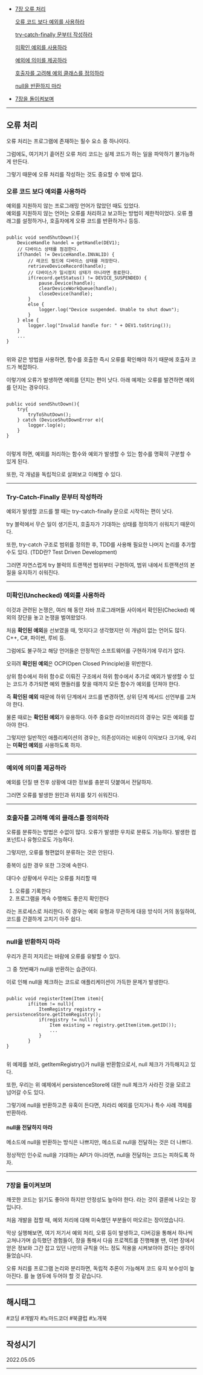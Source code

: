 - [7장 오류 처리](#오류-처리)
    
    [오류 코드 보다 예외를 사용하라](#오류-코드-보다-예외를-사용하라)

    [try-catch-finally 문부터 작성하라](#try-catch-finally-문부터-작성하라)

    [미확인 예외를 사용하라](#미확인unchecked-예외를-사용하라)

    [예외에 의미를 제공하라](#예외에-의미를-제공하라)

    [호출자를 고려해 예외 클래스를 정의하라](#호출자를-고려해-예외-클래스를-정의하라)

    [null을 반환하지 마라](#null을-반환하지-마라)

- [7장을 돌이켜보며](#7장을-돌이켜보며)

***

## 오류 처리

오류 처리는 프로그램에 존재하는 필수 요소 중 하나이다.

그럼에도, 여기저기 흩어진 오류 처리 코드는 실제 코드가 하는 일을 파악하기 불가능하게 만든다.

그렇기 때문에 오류 처리를 작성하는 것도 중요할 수 밖에 없다.

### 오류 코드 보다 예외를 사용하라

예외를 지원하지 않는 프로그래밍 언어가 많았던 때도 있었다.   
예외를 지원하지 않는 언어는 오류를 처리하고 보고하는 방법이 제한적이었다.  오류 플래그를 설정하거나, 호출자에게 오류 코드를 반환하거나 등등.

<pre>
<code>
public void sendShutDown(){
    DeviceHandle handel = getHandle(DEV1);
    // 디바이스 상태를 점검한다.
    if(handel != DeviceHandle.INVALID) {
        // 레코드 필드에 디바이스 상태를 저장한다.
        retrieveDeviceRecord(handle);
        // 디바이스가 일시정지 상태가 아니라면 종료한다.
        if(record.getStatus() != DEVICE_SUSPENDED) {
            pause.Device(handle);
            clearDeviceWorkQueue(handle);
            closeDevice(handle);
        }
        else {
            logger.log("Device suspended. Unable to shut down");
        }
    } else {
        logger.log("Invalid handle for: " + DEV1.toString());
    }
    ...
}
</code>
</pre>

위와 같은 방법을 사용하면, 함수를 호출한 즉시 오류를 확인해야 하기 때문에 호출자 코드가 복잡하다.

이렇기에 오류가 발생하면 예외를 던지는 편이 낫다.    아래 예제는 오류를 발견하면 예외를 던지는 경우이다.

<pre>
<code>
public void sendShutDown(){
    try{
        tryToShutDown(); 
    } catch (DeviceShutDownError e){
        logger.log(e);
    }      
}
</code>
</pre>

이렇게 하면, 예외를 처리하는 함수와 예외가 발생할 수 있는 함수를 명확히 구분할 수 있게 된다.

또한, 각 개념을 독립적으로 살펴보고 이해할 수 있다.


***

### Try-Catch-Finally 문부터 작성하라 

예외가 발생할 코드를 짤 때는 try-catch-finally 문으로 시작하는 편이 낫다.

try 블럭에서 무슨 일이 생기든지, 호출자가 기대하는 상태를 정의하기 쉬워지기 때문이다.

또한, try-catch 구조로 범위를 정의한 후, TDD를 사용해 필요한 나머지 논리를 추가할 수도 있다. (TDD란? Test Driven Development)

그러면 자연스럽게 try 블럭의 트랜잭션 범위부터 구현하여, 범위 내에서 트랜잭션의 본질을 유지하기 쉬워진다.

***

### 미확인(Unchecked) 예외를 사용하라 

이것과 관련된 논쟁은, 여러 해 동안 자바 프로그래머들 사이에서 확인된(Checked) 예외의 장단을 놓고 논쟁을 벌여왔었다.

처음 **확인된 예외**을 선보였을 때, 멋지다고 생각했지만 이 개념이 없는 언어도 많다. C++, C#, 파이썬, 루비 등.

그럼에도 불구하고 해당 언어들은 안정적인 소프트웨어를 구현하기에 무리가 없다.

오히려 **확인된 예외**은 OCP(Open Closed Principle)을 위반한다. 

상위 함수에서 하위 함수로 이뤄진 구조에서 하위 함수에서 추가로 예외가 발생할 수 있는 코드가 추가되면 예외 핸들러를 찾을 때까지 모든 함수가 예외를 던져야 한다.

즉 **확인된 예외** 때문에 하위 단계에서 코드를 변경하면, 상위 단계 메서드 선언부를 고쳐야 한다.

물론 때로는 **확인된 예외**가 유용하다.   아주 중요한 라이브러리의 경우는 모든 예외를 잡아야 한다.

그렇지만 일반적인 애플리케이션의 경우는, 의존성이라는 비용이 이익보다 크기에, 우리는 **미확인 예외**를 사용하도록 하자.

***

### 예외에 의미를 제공하라

예외를 던질 땐 전후 상황에 대한 정보를 충분히 덧붙여서 전달하자. 

그러면 오류를 발생한 원인과 위치를 찾기 쉬워진다. 

***

### 호출자를 고려해 예외 클래스를 정의하라

오류를 분류하는 방법은 수없이 많다.   오류가 발생한 우치로 분류도 가능하다. 발생한 컴포넌트나 유형으로도 가능하다.

그렇지만, 오류를 형편없이 분류하는 것은 안된다.

중복이 심한 경우 또한 그것에 속한다.

대다수 상황에서 우리는 오류를 처리할 때

1. 오류를 기록한다
2. 프로그램을 계속 수행해도 좋은지 확인한다

라는 프로세스로 처리한다.    이 경우는 예외 유형과 무관하게 대응 방식이 거의 동일하여, 코드를 간결하게 고치기 아주 쉽다.

***

### null을 반환하지 마라

우리가 흔히 저지르는 바람에 오류를 유발할 수 있다. 

그 중 첫번째가 null을 반환하는 습관이다.

이로 인해 null을 체크하는 코드로 애플리케이션이 가득한 문제가 발생한다. 

<pre>
<code>
public void registerItem(Item item){
        if(item != null){
            ItemRegistry registry = persistenceStore.getItemRegistry();
            if(registry != null) {
                Item existing = registry.getItem(item.getID());
                ...
            }
        }
}
</code>
</pre>

위 예제를 보라, getItemRegistry()가 null을 반환함으로서, null 체크가 가득해지고 있다.

또한, 우리는 위 예제에서 persistenceStore에 대한 null 체크가 사라진 것을 모르고 넘어갈 수도 있다. 

그렇기에 null을 반환하고픈 유혹이 든다면, 차라리 예외를 던지거나 특수 사례 객체를 반환하라.

#### null을 전달하지 마라

메소드에 null을 반환하는 방식은 나쁘지만, 메소드로 null을 전달하는 것은 더 나쁘다.

정상적인 인수로 null을 기대하는 API가 아니라면, null을 전달하는 코드는 피하도록 하자.

***

### 7장을 돌이켜보며

깨끗한 코드는 읽기도 좋아야 하지만 안정성도 높아야 한다. 라는 것이 결론에 나오는 장입니다.

처음 개발을 접할 때, 예외 처리에 대해 미숙했던 부분들이 떠오르는 장이었습니다.

막상 실행해보면, 여기 저기서 예외 처리, 오류 등이 발생하고, 디버깅을 통해서 하나씩 고쳐나가며 습득했던 경험들이, 장을 통해서 다음 프로젝트를 진행해볼 땐,   이번 장에서 얻은 정보와 그간 잡고 있던 나만의 규칙을 어느 정도 적용을 시켜보아야 겠다는 생각이 들었습니다.

오류 처리를 프로그램 논리와 분리하면, 독립적 추론이 가능해져 코드 유지 보수성이 높아진다. 를 늘 염두에 두어야 할 것 같습니다.

***

## 해시태그 ##
#코딩 #개발자 #노마드코더 #북클럽 #노개북

***

## 작성시기 ##
2022.05.05

***